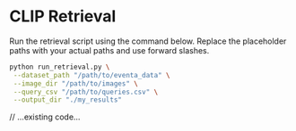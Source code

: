 # CLIP Retrieval

Run the retrieval script using the command below. Replace the placeholder paths with your actual paths and use forward slashes.

```bash
python run_retrieval.py \
 --dataset_path "/path/to/eventa_data" \
 --image_dir "/path/to/images" \
 --query_csv "/path/to/queries.csv" \
 --output_dir "./my_results"
```

// ...existing code...
